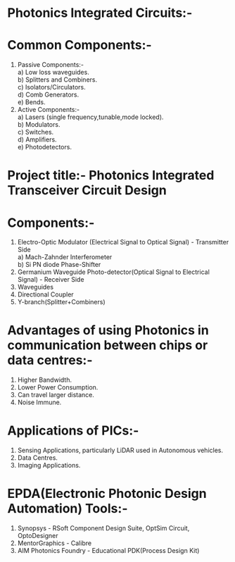 # Photonics Integrated Circuits:-  
  # Common Components:-  
  1) Passive Components:-  
     a) Low loss waveguides.  
     b) Splitters and Combiners.  
     c) Isolators/Circulators.  
     d) Comb Generators.   
     e) Bends.    
  2) Active Components:-  
     a) Lasers (single frequency,tunable,mode locked).  
     b) Modulators.  
     c) Switches.  
     d) Amplifiers.  
     e) Photodetectors.  
# Project title:- Photonics Integrated Transceiver Circuit Design  
  # Components:-  
  1) Electro-Optic Modulator (Electrical Signal to Optical Signal) - Transmitter Side   
    a) Mach-Zahnder Interferometer   
    b) Si PN diode Phase-Shifter       
  2) Germanium Waveguide Photo-detector(Optical Signal to Electrical Signal) - Receiver Side        
  3) Waveguides         
  4) Directional Coupler  
  5) Y-branch(Splitter+Combiners)   
  # Advantages of using Photonics in communication between chips or data centres:-  
  1) Higher Bandwidth.    
  2) Lower Power Consumption.  
  3) Can travel larger distance.  
  4) Noise Immune.  
  # Applications of PICs:-  
  1) Sensing Applications, particularly LiDAR used in Autonomous vehicles.  
  2) Data Centres.    
  3) Imaging Applications.  
# EPDA(Electronic Photonic Design Automation) Tools:-     
1) Synopsys - RSoft Component Design Suite, OptSim Circuit, OptoDesigner     
2) MentorGraphics - Calibre      
3) AIM Photonics Foundry - Educational PDK(Process Design Kit)       
